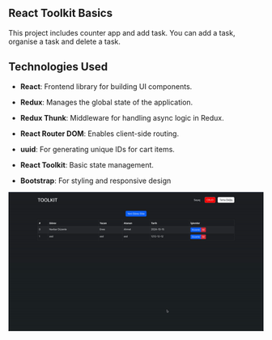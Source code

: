 ## React Toolkit Basics
This project includes counter app and add task. You can add a task, organise a task and delete a task.

## Technologies Used

- **React**: Frontend library for building UI components.
- **Redux**: Manages the global state of the application.
- **Redux Thunk**: Middleware for handling async logic in Redux.
- **React Router DOM**: Enables client-side routing.

- **uuid**: For generating unique IDs for cart items.

- **React Toolkit**: Basic state management.

- **Bootstrap**: For styling  and responsive design

![GIF](toolkit.gif)
